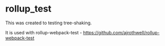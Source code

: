 # rollup_test

This was created to testing tree-shaking.

It is used with rollup-webpack-test - https://github.com/ajrothwell/rollup-webpack-test
